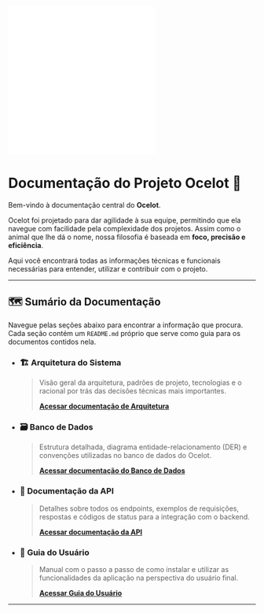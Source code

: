 <img src="./ocelot/assets/images/logo.svg" alt="Ocelot" width="300">

# Documentação do Projeto Ocelot 🐆

Bem-vindo à documentação central do **Ocelot**.

Ocelot foi projetado para dar agilidade à sua equipe, permitindo que ela navegue com facilidade pela complexidade dos projetos. Assim como o animal que lhe dá o nome, nossa filosofia é baseada em **foco, precisão e eficiência**.

Aqui você encontrará todas as informações técnicas e funcionais necessárias para entender, utilizar e contribuir com o projeto.

---

## 🗺️ Sumário da Documentação

Navegue pelas seções abaixo para encontrar a informação que procura. Cada seção contém um `README.md` próprio que serve como guia para os documentos contidos nela.

* ### 🏗️ Arquitetura do Sistema
    > Visão geral da arquitetura, padrões de projeto, tecnologias e o racional por trás das decisões técnicas mais importantes.
    >
    > **[Acessar documentação de Arquitetura](docs/architecture/README.md)**

* ### 🗃️ Banco de Dados
    > Estrutura detalhada, diagrama entidade-relacionamento (DER) e convenções utilizadas no banco de dados do Ocelot.
    >
    > **[Acessar documentação do Banco de Dados](docs/database/README.md)**

* ### 🔌 Documentação da API
    > Detalhes sobre todos os endpoints, exemplos de requisições, respostas e códigos de status para a integração com o backend.
    >
    > **[Acessar documentação da API](docs/api/README.md)**

* ### 📖 Guia do Usuário
    > Manual com o passo a passo de como instalar e utilizar as funcionalidades da aplicação na perspectiva do usuário final.
    >
    > **[Acessar Guia do Usuário](docs/user-guide/README.md)**

---

